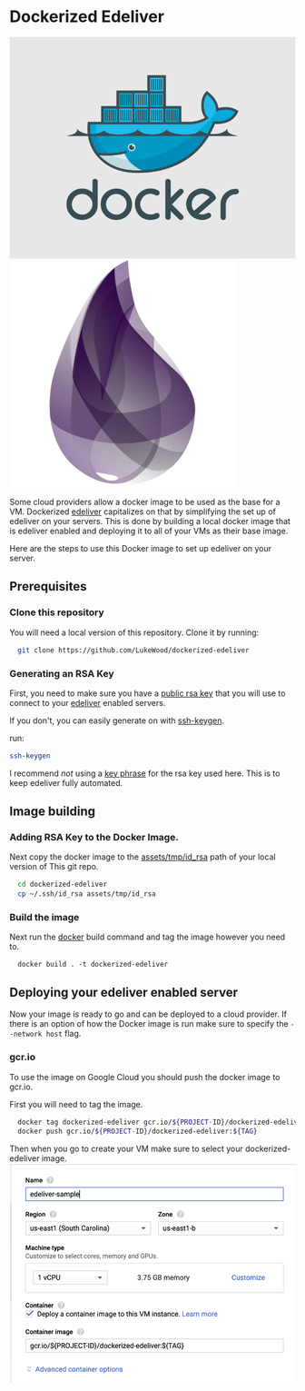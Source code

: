 # Dockerized Edeliver
![docker](img/docker.png)
![elixir](img/elixir.png)

Some cloud providers allow a docker image to be used as the base for a VM.  Dockerized [edeliver](https://github.com/edeliver/edeliver) capitalizes on that by simplifying the set up of edeliver on your servers.  This is done by building a local docker image that is edeliver enabled and deploying it to all of your VMs as their base image.

Here are the steps to use this Docker image to set up edeliver on your server.

## Prerequisites
### Clone this repository
You will need a local version of this repository.  Clone it by running:
```bash
  git clone https://github.com/LukeWood/dockerized-edeliver
```
### Generating an RSA Key
First, you need to make sure you have a [public rsa key](https://www.ssh.com/ssh/public-key-authentication) that you will use to connect to your [edeliver](https://github.com/edeliver/edeliver) enabled servers.

If you don't, you can easily generate on with [ssh-keygen](https://www.ssh.com/ssh/keygen/).

run:
```bash
ssh-keygen
```

I recommend *not* using a [key phrase](https://www.ssh.com/ssh/passphrase) for the rsa key used here.  This is to keep edeliver fully automated.

## Image building
### Adding RSA Key to the Docker Image.
Next copy the docker image to the [assets/tmp/id_rsa](assets/tmp/id_rsa) path of your local version of This git repo.

```bash
  cd dockerized-edeliver
  cp ~/.ssh/id_rsa assets/tmp/id_rsa
```

### Build the image
Next run the [docker](https://www.docker.com/) build command and tag the image however you need to.

```
  docker build . -t dockerized-edeliver
```

## Deploying your edeliver enabled server
Now your image is ready to go and can be deployed to a cloud provider.
If there is an option of how the Docker image is run make sure to specify the `--network host` flag.

### gcr.io
To use the image on Google Cloud you should push the docker image to gcr.io.

First you will need to tag the image.
```bash
  docker tag dockerized-edeliver gcr.io/${PROJECT-ID}/dockerized-edeliver:${TAG}
  docker push gcr.io/${PROJECT-ID}/dockerized-edeliver:${TAG}
```

Then when you go to create your VM make sure to select your dockerized-edeliver image.
![Edeliver Sample Settings GCR.io](img/gcp-sample.png)
